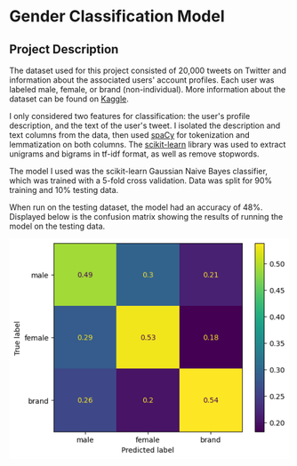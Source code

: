 # Gender Classification Model

## Project Description

The dataset used for this project consisted of 20,000 tweets on Twitter and information about the associated users' account profiles. Each user was labeled male, female, or brand (non-individual). More information about the dataset can be found on [Kaggle](https://www.kaggle.com/datasets/crowdflower/twitter-user-gender-classification).

I only considered two features for classification: the user's profile description, and the text of the user's tweet. I isolated the description and text columns from the data, then used [spaCy](https://spacy.io/) for tokenization and lemmatization on both columns. The [scikit-learn](https://scikit-learn.org/stable/#) library was used to extract unigrams and bigrams in tf-idf format, as well as remove stopwords.

The model I used was the scikit-learn Gaussian Naive Bayes classifier, which was trained with a 5-fold cross validation. Data was split for 90% training and 10% testing data.

When run on the testing dataset, the model had an accuracy of 48%. Displayed below is the confusion matrix showing the results of running the model on the testing data.

![confusion matrix](./images/confusion_matrix.png)
